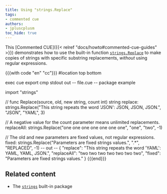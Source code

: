 ```yaml
---
title: Using "strings.Replace"
tags:
- commented cue
authors:
- jpluscplusm
toc_hide: true
---
```


This [Commented CUE]({{< relref "docs/howto#commented-cue-guides" >}})
demonstrates how to use the built-in function
[`strings.Replace`](https://pkg.go.dev/cuelang.org/go/pkg/strings#Replace)
to make copies of strings with specific substring replacements, *without* using
regular expressions.

{{{with code "en" "cc"}}}
#location top bottom

exec cue export
cmp stdout out
-- file.cue --
package example

import "strings"

// func Replace(source, old, new string, count int) string
replace: strings.Replace("This string repeats the word 'JSON': JSON, JSON, JSON.", "JSON", "YAML", 3)

// A negative value for the count parameter means unlimited replacements.
replaceAll: strings.Replace("one one one one one one one", "one", "two", -1)

// The old and new parameters are fixed values, not regular expressions.
fixed: strings.Replace("Parameters are fixed strings values.", ".*", "REPLACED", -1)
-- out --
{
    "replace": "This string repeats the word 'YAML': YAML, YAML, JSON.",
    "replaceAll": "two two two two two two two",
    "fixed": "Parameters are fixed strings values."
}
{{{end}}}

## Related content

- The [`strings`](https://pkg.go.dev/cuelang.org/go/pkg/strings) built-in package
